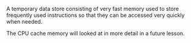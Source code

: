 A temporary data store consisting of very fast memory used to store frequently used instructions so that they can be accessed very quickly when needed.

The CPU cache memory will looked at in more detail in a future lesson.